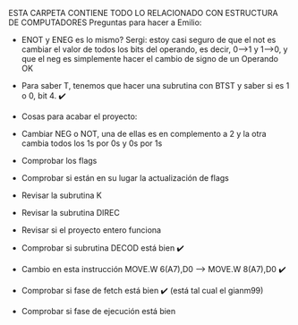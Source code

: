 ESTA CARPETA CONTIENE TODO LO RELACIONADO CON ESTRUCTURA DE COMPUTADORES
Preguntas para hacer a Emilio:
- ENOT y ENEG es lo mismo?
Sergi: estoy casi seguro de que el not es cambiar el valor de todos los bits del operando, es decir, 0-->1 y 1-->0, y que el neg es simplemente hacer el cambio de signo de un Operando OK

- Para saber T, tenemos que hacer una subrutina con BTST y saber si es 1 o 0, bit 4. ✔️

- Cosas para acabar el proyecto:
- Cambiar NEG o NOT, una de ellas es en complemento a 2 y la otra cambia todos los 1s por 0s y 0s por 1s
- Comprobar los flags
- Comprobar si están en su lugar la actualización de flags
- Revisar la subrutina K
- Revisar la subrutina DIREC
- Revisar si el proyecto entero funciona 
- Comprobar si subrutina DECOD está bien ✔️
- Cambio en esta instrucción MOVE.W 6(A7),D0 --> MOVE.W 8(A7),D0 ✔️
- Comprobar si fase de fetch está bien ✔️ (está tal cual el gianm99)
- Comprobar si fase de ejecución está bien
